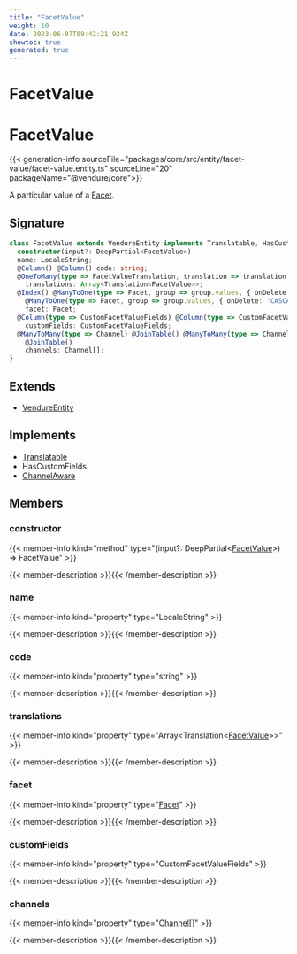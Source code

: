 ```yaml
---
title: "FacetValue"
weight: 10
date: 2023-06-07T09:42:21.924Z
showtoc: true
generated: true
---
```

<!-- This file was generated from the Vendure source. Do not modify. Instead, re-run the "docs:build" script -->

# FacetValue
<div class="symbol">


# FacetValue

{{< generation-info sourceFile="packages/core/src/entity/facet-value/facet-value.entity.ts" sourceLine="20" packageName="@vendure/core">}}

A particular value of a <a href='/typescript-api/entities/facet#facet'>Facet</a>.

## Signature

```TypeScript
class FacetValue extends VendureEntity implements Translatable, HasCustomFields, ChannelAware {
  constructor(input?: DeepPartial<FacetValue>)
  name: LocaleString;
  @Column() @Column() code: string;
  @OneToMany(type => FacetValueTranslation, translation => translation.base, { eager: true }) @OneToMany(type => FacetValueTranslation, translation => translation.base, { eager: true })
    translations: Array<Translation<FacetValue>>;
  @Index() @ManyToOne(type => Facet, group => group.values, { onDelete: 'CASCADE' }) @Index()
    @ManyToOne(type => Facet, group => group.values, { onDelete: 'CASCADE' })
    facet: Facet;
  @Column(type => CustomFacetValueFields) @Column(type => CustomFacetValueFields)
    customFields: CustomFacetValueFields;
  @ManyToMany(type => Channel) @JoinTable() @ManyToMany(type => Channel)
    @JoinTable()
    channels: Channel[];
}
```
## Extends

 * <a href='/typescript-api/entities/vendure-entity#vendureentity'>VendureEntity</a>


## Implements

 * <a href='/typescript-api/entities/interfaces#translatable'>Translatable</a>
 * HasCustomFields
 * <a href='/typescript-api/entities/interfaces#channelaware'>ChannelAware</a>


## Members

### constructor

{{< member-info kind="method" type="(input?: DeepPartial&#60;<a href='/typescript-api/entities/facet-value#facetvalue'>FacetValue</a>&#62;) => FacetValue"  >}}

{{< member-description >}}{{< /member-description >}}

### name

{{< member-info kind="property" type="LocaleString"  >}}

{{< member-description >}}{{< /member-description >}}

### code

{{< member-info kind="property" type="string"  >}}

{{< member-description >}}{{< /member-description >}}

### translations

{{< member-info kind="property" type="Array&#60;Translation&#60;<a href='/typescript-api/entities/facet-value#facetvalue'>FacetValue</a>&#62;&#62;"  >}}

{{< member-description >}}{{< /member-description >}}

### facet

{{< member-info kind="property" type="<a href='/typescript-api/entities/facet#facet'>Facet</a>"  >}}

{{< member-description >}}{{< /member-description >}}

### customFields

{{< member-info kind="property" type="CustomFacetValueFields"  >}}

{{< member-description >}}{{< /member-description >}}

### channels

{{< member-info kind="property" type="<a href='/typescript-api/entities/channel#channel'>Channel</a>[]"  >}}

{{< member-description >}}{{< /member-description >}}


</div>
